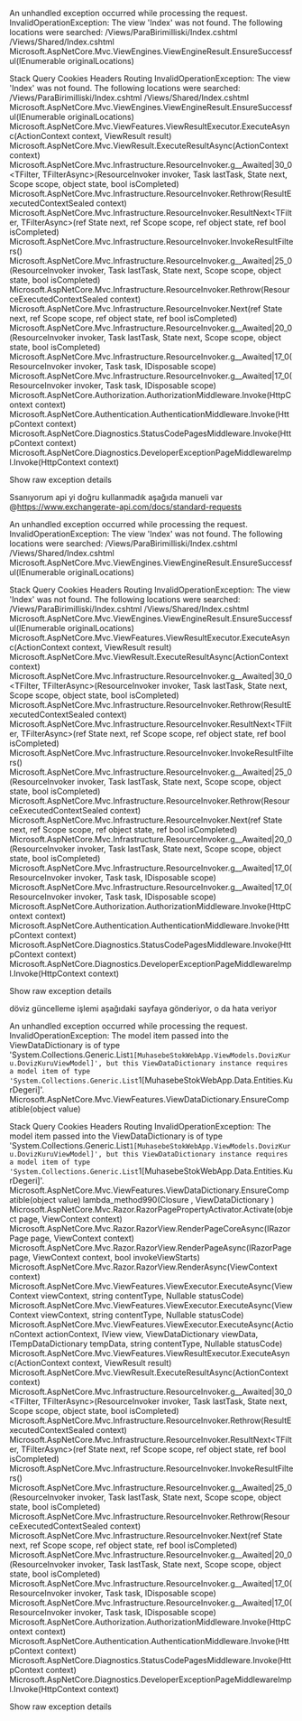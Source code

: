 An unhandled exception occurred while processing the request.
InvalidOperationException: The view 'Index' was not found. The following locations were searched:
/Views/ParaBirimiIliski/Index.cshtml
/Views/Shared/Index.cshtml
Microsoft.AspNetCore.Mvc.ViewEngines.ViewEngineResult.EnsureSuccessful(IEnumerable<string> originalLocations)

Stack Query Cookies Headers Routing
InvalidOperationException: The view 'Index' was not found. The following locations were searched: /Views/ParaBirimiIliski/Index.cshtml /Views/Shared/Index.cshtml
Microsoft.AspNetCore.Mvc.ViewEngines.ViewEngineResult.EnsureSuccessful(IEnumerable<string> originalLocations)
Microsoft.AspNetCore.Mvc.ViewFeatures.ViewResultExecutor.ExecuteAsync(ActionContext context, ViewResult result)
Microsoft.AspNetCore.Mvc.ViewResult.ExecuteResultAsync(ActionContext context)
Microsoft.AspNetCore.Mvc.Infrastructure.ResourceInvoker.<InvokeNextResultFilterAsync>g__Awaited|30_0<TFilter, TFilterAsync>(ResourceInvoker invoker, Task lastTask, State next, Scope scope, object state, bool isCompleted)
Microsoft.AspNetCore.Mvc.Infrastructure.ResourceInvoker.Rethrow(ResultExecutedContextSealed context)
Microsoft.AspNetCore.Mvc.Infrastructure.ResourceInvoker.ResultNext<TFilter, TFilterAsync>(ref State next, ref Scope scope, ref object state, ref bool isCompleted)
Microsoft.AspNetCore.Mvc.Infrastructure.ResourceInvoker.InvokeResultFilters()
Microsoft.AspNetCore.Mvc.Infrastructure.ResourceInvoker.<InvokeNextResourceFilter>g__Awaited|25_0(ResourceInvoker invoker, Task lastTask, State next, Scope scope, object state, bool isCompleted)
Microsoft.AspNetCore.Mvc.Infrastructure.ResourceInvoker.Rethrow(ResourceExecutedContextSealed context)
Microsoft.AspNetCore.Mvc.Infrastructure.ResourceInvoker.Next(ref State next, ref Scope scope, ref object state, ref bool isCompleted)
Microsoft.AspNetCore.Mvc.Infrastructure.ResourceInvoker.<InvokeFilterPipelineAsync>g__Awaited|20_0(ResourceInvoker invoker, Task lastTask, State next, Scope scope, object state, bool isCompleted)
Microsoft.AspNetCore.Mvc.Infrastructure.ResourceInvoker.<InvokeAsync>g__Awaited|17_0(ResourceInvoker invoker, Task task, IDisposable scope)
Microsoft.AspNetCore.Mvc.Infrastructure.ResourceInvoker.<InvokeAsync>g__Awaited|17_0(ResourceInvoker invoker, Task task, IDisposable scope)
Microsoft.AspNetCore.Authorization.AuthorizationMiddleware.Invoke(HttpContext context)
Microsoft.AspNetCore.Authentication.AuthenticationMiddleware.Invoke(HttpContext context)
Microsoft.AspNetCore.Diagnostics.StatusCodePagesMiddleware.Invoke(HttpContext context)
Microsoft.AspNetCore.Diagnostics.DeveloperExceptionPageMiddlewareImpl.Invoke(HttpContext context)

Show raw exception details

Ssanıyorum api yi doğru kullanmadık
aşağıda manueli var
@https://www.exchangerate-api.com/docs/standard-requests

An unhandled exception occurred while processing the request.
InvalidOperationException: The view 'Index' was not found. The following locations were searched:
/Views/ParaBirimiIliski/Index.cshtml
/Views/Shared/Index.cshtml
Microsoft.AspNetCore.Mvc.ViewEngines.ViewEngineResult.EnsureSuccessful(IEnumerable<string> originalLocations)

Stack Query Cookies Headers Routing
InvalidOperationException: The view 'Index' was not found. The following locations were searched: /Views/ParaBirimiIliski/Index.cshtml /Views/Shared/Index.cshtml
Microsoft.AspNetCore.Mvc.ViewEngines.ViewEngineResult.EnsureSuccessful(IEnumerable<string> originalLocations)
Microsoft.AspNetCore.Mvc.ViewFeatures.ViewResultExecutor.ExecuteAsync(ActionContext context, ViewResult result)
Microsoft.AspNetCore.Mvc.ViewResult.ExecuteResultAsync(ActionContext context)
Microsoft.AspNetCore.Mvc.Infrastructure.ResourceInvoker.<InvokeNextResultFilterAsync>g__Awaited|30_0<TFilter, TFilterAsync>(ResourceInvoker invoker, Task lastTask, State next, Scope scope, object state, bool isCompleted)
Microsoft.AspNetCore.Mvc.Infrastructure.ResourceInvoker.Rethrow(ResultExecutedContextSealed context)
Microsoft.AspNetCore.Mvc.Infrastructure.ResourceInvoker.ResultNext<TFilter, TFilterAsync>(ref State next, ref Scope scope, ref object state, ref bool isCompleted)
Microsoft.AspNetCore.Mvc.Infrastructure.ResourceInvoker.InvokeResultFilters()
Microsoft.AspNetCore.Mvc.Infrastructure.ResourceInvoker.<InvokeNextResourceFilter>g__Awaited|25_0(ResourceInvoker invoker, Task lastTask, State next, Scope scope, object state, bool isCompleted)
Microsoft.AspNetCore.Mvc.Infrastructure.ResourceInvoker.Rethrow(ResourceExecutedContextSealed context)
Microsoft.AspNetCore.Mvc.Infrastructure.ResourceInvoker.Next(ref State next, ref Scope scope, ref object state, ref bool isCompleted)
Microsoft.AspNetCore.Mvc.Infrastructure.ResourceInvoker.<InvokeFilterPipelineAsync>g__Awaited|20_0(ResourceInvoker invoker, Task lastTask, State next, Scope scope, object state, bool isCompleted)
Microsoft.AspNetCore.Mvc.Infrastructure.ResourceInvoker.<InvokeAsync>g__Awaited|17_0(ResourceInvoker invoker, Task task, IDisposable scope)
Microsoft.AspNetCore.Mvc.Infrastructure.ResourceInvoker.<InvokeAsync>g__Awaited|17_0(ResourceInvoker invoker, Task task, IDisposable scope)
Microsoft.AspNetCore.Authorization.AuthorizationMiddleware.Invoke(HttpContext context)
Microsoft.AspNetCore.Authentication.AuthenticationMiddleware.Invoke(HttpContext context)
Microsoft.AspNetCore.Diagnostics.StatusCodePagesMiddleware.Invoke(HttpContext context)
Microsoft.AspNetCore.Diagnostics.DeveloperExceptionPageMiddlewareImpl.Invoke(HttpContext context)

Show raw exception details


döviz güncelleme işlemi aşağıdaki sayfaya gönderiyor,
o da hata veriyor

An unhandled exception occurred while processing the request.
InvalidOperationException: The model item passed into the ViewDataDictionary is of type 'System.Collections.Generic.List`1[MuhasebeStokWebApp.ViewModels.DovizKuru.DovizKuruViewModel]', but this ViewDataDictionary instance requires a model item of type 'System.Collections.Generic.List`1[MuhasebeStokWebApp.Data.Entities.KurDegeri]'.
Microsoft.AspNetCore.Mvc.ViewFeatures.ViewDataDictionary.EnsureCompatible(object value)

Stack Query Cookies Headers Routing
InvalidOperationException: The model item passed into the ViewDataDictionary is of type 'System.Collections.Generic.List`1[MuhasebeStokWebApp.ViewModels.DovizKuru.DovizKuruViewModel]', but this ViewDataDictionary instance requires a model item of type 'System.Collections.Generic.List`1[MuhasebeStokWebApp.Data.Entities.KurDegeri]'.
Microsoft.AspNetCore.Mvc.ViewFeatures.ViewDataDictionary.EnsureCompatible(object value)
lambda_method990(Closure , ViewDataDictionary )
Microsoft.AspNetCore.Mvc.Razor.RazorPagePropertyActivator.Activate(object page, ViewContext context)
Microsoft.AspNetCore.Mvc.Razor.RazorView.RenderPageCoreAsync(IRazorPage page, ViewContext context)
Microsoft.AspNetCore.Mvc.Razor.RazorView.RenderPageAsync(IRazorPage page, ViewContext context, bool invokeViewStarts)
Microsoft.AspNetCore.Mvc.Razor.RazorView.RenderAsync(ViewContext context)
Microsoft.AspNetCore.Mvc.ViewFeatures.ViewExecutor.ExecuteAsync(ViewContext viewContext, string contentType, Nullable<int> statusCode)
Microsoft.AspNetCore.Mvc.ViewFeatures.ViewExecutor.ExecuteAsync(ViewContext viewContext, string contentType, Nullable<int> statusCode)
Microsoft.AspNetCore.Mvc.ViewFeatures.ViewExecutor.ExecuteAsync(ActionContext actionContext, IView view, ViewDataDictionary viewData, ITempDataDictionary tempData, string contentType, Nullable<int> statusCode)
Microsoft.AspNetCore.Mvc.ViewFeatures.ViewResultExecutor.ExecuteAsync(ActionContext context, ViewResult result)
Microsoft.AspNetCore.Mvc.ViewResult.ExecuteResultAsync(ActionContext context)
Microsoft.AspNetCore.Mvc.Infrastructure.ResourceInvoker.<InvokeNextResultFilterAsync>g__Awaited|30_0<TFilter, TFilterAsync>(ResourceInvoker invoker, Task lastTask, State next, Scope scope, object state, bool isCompleted)
Microsoft.AspNetCore.Mvc.Infrastructure.ResourceInvoker.Rethrow(ResultExecutedContextSealed context)
Microsoft.AspNetCore.Mvc.Infrastructure.ResourceInvoker.ResultNext<TFilter, TFilterAsync>(ref State next, ref Scope scope, ref object state, ref bool isCompleted)
Microsoft.AspNetCore.Mvc.Infrastructure.ResourceInvoker.InvokeResultFilters()
Microsoft.AspNetCore.Mvc.Infrastructure.ResourceInvoker.<InvokeNextResourceFilter>g__Awaited|25_0(ResourceInvoker invoker, Task lastTask, State next, Scope scope, object state, bool isCompleted)
Microsoft.AspNetCore.Mvc.Infrastructure.ResourceInvoker.Rethrow(ResourceExecutedContextSealed context)
Microsoft.AspNetCore.Mvc.Infrastructure.ResourceInvoker.Next(ref State next, ref Scope scope, ref object state, ref bool isCompleted)
Microsoft.AspNetCore.Mvc.Infrastructure.ResourceInvoker.<InvokeFilterPipelineAsync>g__Awaited|20_0(ResourceInvoker invoker, Task lastTask, State next, Scope scope, object state, bool isCompleted)
Microsoft.AspNetCore.Mvc.Infrastructure.ResourceInvoker.<InvokeAsync>g__Awaited|17_0(ResourceInvoker invoker, Task task, IDisposable scope)
Microsoft.AspNetCore.Mvc.Infrastructure.ResourceInvoker.<InvokeAsync>g__Awaited|17_0(ResourceInvoker invoker, Task task, IDisposable scope)
Microsoft.AspNetCore.Authorization.AuthorizationMiddleware.Invoke(HttpContext context)
Microsoft.AspNetCore.Authentication.AuthenticationMiddleware.Invoke(HttpContext context)
Microsoft.AspNetCore.Diagnostics.StatusCodePagesMiddleware.Invoke(HttpContext context)
Microsoft.AspNetCore.Diagnostics.DeveloperExceptionPageMiddlewareImpl.Invoke(HttpContext context)

Show raw exception details